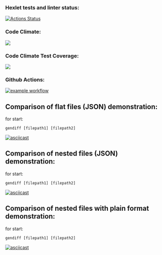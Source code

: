 ### Hexlet tests and linter status:
[![Actions Status](https://github.com/VanHadsoN/frontend-project-46/workflows/hexlet-check/badge.svg)](https://github.com/VanHadsoN/frontend-project-46/actions)
### Code Climate:
<a href="https://codeclimate.com/github/VanHadsoN/frontend-project-46/maintainability"><img src="https://api.codeclimate.com/v1/badges/562db448e5dc4a0dade8/maintainability" /></a>
### Code Climate Test Coverage:
<a href="https://codeclimate.com/github/VanHadsoN/frontend-project-46/test_coverage"><img src="https://api.codeclimate.com/v1/badges/562db448e5dc4a0dade8/test_coverage" /></a>
### Github Actions:
[![example workflow](https://github.com/VanHadsoN/frontend-project-46/actions/workflows/nodejs.yml/badge.svg)](https://github.com/VanHadsoN/frontend-project-46/actions)
## Comparison of flat files (JSON) demonstration:
for start:
```
gendiff [filepath1] [filepath2]
```
[![asciicast](https://asciinema.org/a/eRwR28JKZQt0oIHFUJBF0zhcL.svg)](https://asciinema.org/a/eRwR28JKZQt0oIHFUJBF0zhcL)

## Comparison of nested files (JSON) demonstration:
for start:
```
gendiff [filepath1] [filepath2]
```
[![asciicast](https://asciinema.org/a/L1MKxgsN83lTNkMh9PIVLzyZY.svg)](https://asciinema.org/a/L1MKxgsN83lTNkMh9PIVLzyZY)
## Comparison of nested files with plain format demonstration:
for start:
```
gendiff [filepath1] [filepath2]
```
[![asciicast](https://asciinema.org/a/tMyvjnztJh3v324G1HrPJRxhD.svg)](https://asciinema.org/a/tMyvjnztJh3v324G1HrPJRxhD)
